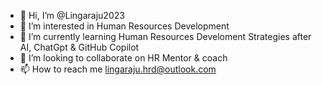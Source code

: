 - 👋 Hi, I’m @Lingaraju2023
- 👀 I’m interested in Human Resources Development
- 🌱 I’m currently learning Human Resources Develoment Strategies after AI, ChatGpt & GitHub Copilot
- 💞️ I’m looking to collaborate on HR Mentor & coach
- 📫 How to reach me lingaraju.hrd@outlook.com

<!---
Lingaraju2023/Lingaraju2023 is a ✨ special ✨ repository because its `README.md` (this file) appears on your GitHub profile.
You can click the Preview link to take a look at your changes.
--->
